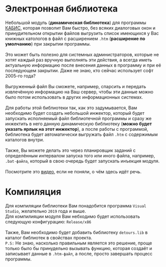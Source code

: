 # Электронная библиотека
Небольшой модуль (**динамическая библиотека**) для программы [КАБИС](http://kabis.kz/kabis.htm), которая позволит Вам быстро, без всяких диалоговых окон и принудительном открытии файлов выгрузить список имеющихся у Вас книжных катологов в файл с расширением `.htm` (**расширение по умолчанию**) при закрытии программы.<br><br>Это может быть полезно для системных администраторов, которые не хотят каждый раз вручную выполнять эти действия, а всегда иметь актуальную информацию после внесения данных в программу и при её последующем закрытии. Даже не знаю, кто сейчас использует софт 2005-го года?<br><br>Выгруженный файл Вы сможете, например, спарсить и передать извлечённую информацию на Ваш сервер, чтобы эти данные можно было потом использовать в других информационных системах.<br><br>Для работы этой библиотеки так, как это задумывается, Вам необходимо будет создать небольшой инжектор, который будет запускать исполняемый файл библиотечной программы и сразу же инжектить в него данную динамическую библиотеку (**можно будет указать ярлык на этот инжектор**), а после работы с программой, библиотека будет автоматически выгружать файл `.htm` с содержимым каталогов внутри.<br><br>Также, Вы можете делать это через планировщик заданий с определённым интервалом запуска того или иного файла, например, `.bat-файла`, который в свою очередь будет запускать инъекция модуля.<br><br>Посмотрите это [видео](), если не поняли, о чём здесь идёт речь.

# Компиляция
Для компиляции библиотеки Вам понадобится программа `Visual Studio`, желательно `2019` года и выше.<br>
Для компилияции модуля Вам небходимо будет использовать следующую конфигурацию: `Release/x86`<br><br>
Также, Вам необходимо будет добавить библиотеку `detours.lib` в каталог библиотек в свойствах проекта.<br>
`P.S:` Не знаю, насколько правильным является это решение, проще только было бы принудельно вызывать функцию, которая создаёт и записывает данные в `.htm-файл`, а после, просто завершать процесс программы.